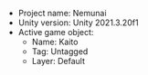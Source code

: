 <!-- UNITY CODE ASSIST INSTRUCTIONS START -->
- Project name: Nemunai
- Unity version: Unity 2021.3.20f1
- Active game object:
  - Name: Kaito
  - Tag: Untagged
  - Layer: Default
<!-- UNITY CODE ASSIST INSTRUCTIONS END -->